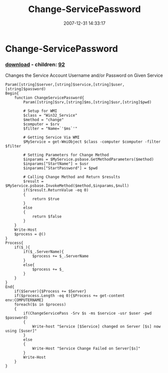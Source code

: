 ﻿---
pid:            91
poster:         BSonPosh
title:          Change-ServicePassword
date:           2007-12-31 14:33:17
format:         posh
parent:         0
parent:         0
children:       92
---

# Change-ServicePassword

### [download](91.ps1) - children: [92](92.md)

Changes the Service Account Username and/or Password on Given Service

```posh
Param([string]$server,[string]$service,[string]$user,[string]$password)
Begin{
	function ChangeServicePassword{
        Param([string]$srv,[string]$ms,[string]$usr,[string]$pwd)
        
        # Setup for WMI
        $class = "Win32_Service"
        $method = "change"
        $computer = $srv
        $filter = "Name=`'$ms`'"
        
        # Getting Service Via WMI
        $MyService = get-WmiObject $class -computer $computer -filter $filter
        
        # Setting Parameters for Change Method
        $inparams = $MyService.psbase.GetMethodParameters($method)
        $inparams["StartName"] = $usr
        $inparams["StartPassword"] = $pwd
        
        # Calling Change Method and Return $results
        $result = $MyService.psbase.InvokeMethod($method,$inparams,$null)
        if($result.ReturnValue -eq 0)
        {
            return $true
        }
        else
        {
            return $false
        }
    }
	Write-Host
	$process = @()
}
Process{
	if($_){
		if($_.ServerName){
			$process += $_.ServerName
		}
		else{
			$process += $_
		}
	}
}
End{
	if($Server){$Process += $Server}
	if($process.Length -eq 0){$Process += get-content env:COMPUTERNAME}
	foreach($s in $process)
    {
		if(ChangeServicePass -Srv $s -ms $service -usr $user -pwd $password)
        {
            Write-host "Service [$Service] changed on Server [$s] now using [$user]" 
        }
        else
        {
            Write-Host "Service Change Failed on Server[$s]"
        }
		Write-Host
	}
}

```
